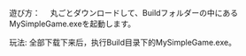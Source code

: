 遊び方：
　丸ごとダウンロードして、Buildフォルダーの中にあるMySimpleGame.exeを起動します。
 
 玩法:
  全部下载下来后，执行Build目录下的MySimpleGame.exe。
 
 
